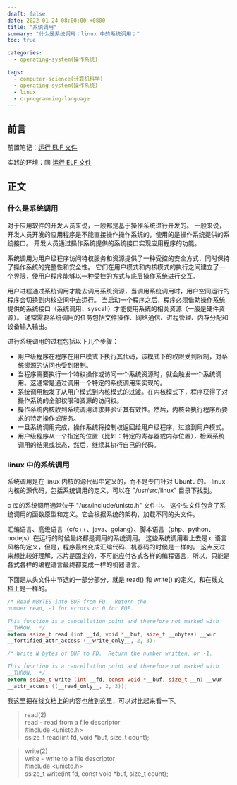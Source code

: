 ```yaml
---
draft: false
date: 2022-01-24 08:00:00 +0800
title: "系统调用"
summary: "什么是系统调用；linux 中的系统调用；"
toc: true

categories:
  - operating-system(操作系统)

tags:
  - computer-science(计算机科学)
  - operating-system(操作系统)
  - linux
  - c-programming-language
---
```


## 前言

前置笔记：[运行 ELF 文件](/post/computer-science/operating-system/linux/exec_elf)

实践的环境：同 [运行 ELF 文件]()

## 正文

### 什么是系统调用

对于应用软件的开发人员来说，一般都是基于操作系统进行开发的。
一般来说，开发人员开发的应用程序是不能直接操作操作系统的，使用的是操作系统提供的系统接口。
开发人员通过操作系统提供的系统接口实现应用程序的功能。

系统调用为用户级程序访问特权服务和资源提供了一种受控的安全方式，同时保持了操作系统的完整性和安全性。
它们在用户模式和内核模式的执行之间建立了一个界限，使用户程序能够以一种受控的方式与底层操作系统进行交互。

用户进程通过系统调用才能去调用系统资源，当调用系统调用时，用户空间运行的程序会切换到内核空间中去运行。
当启动一个程序之后，程序必须借助操作系统提供的系统接口（系统调用、syscall）才能使用系统的相关资源（一般是硬件资源）。
通常需要系统调用的任务包括文件操作、网络通信、进程管理、内存分配和设备输入输出。

进行系统调用的过程包括以下几个步骤：

- 用户级程序在程序在用户模式下执行其代码，该模式下的权限受到限制，对系统资源的访问也受到限制。
- 当程序需要执行一个特权操作或访问一个系统资源时，就会触发一个系统调用。这通常是通过调用一个特定的系统调用来实现的。
- 系统调用触发了从用户模式到内核模式的过渡。在内核模式下，程序获得了对操作系统的全部权限和资源的访问权。
- 操作系统内核收到系统调用请求并验证其有效性。然后，内核会执行程序所要求的特定操作或服务。
- 一旦系统调用完成，操作系统将控制权返回给用户级程序，过渡到用户模式。
- 用户级程序从一个指定的位置（比如：特定的寄存器或内存位置），检索系统调用的结果或状态，然后，继续其执行自己的代码。

### linux 中的系统调用

系统调用是在 linux 内核的源代码中定义的，而不是专门针对 Ubuntu 的。
linux 内核的源代码，包括系统调用的定义，可以在 "/usr/src/linux" 目录下找到。

c 库的系统调用通常位于 "/usr/include/unistd.h" 文件中。
这个头文件包含了系统调用的函数原型和定义。它会根据系统的架构，加载不同的头文件。

汇编语言、高级语言（c/c++、java、golang）、脚本语言（php、python、nodejs）在运行的时候最终都是调用的系统调用。
这些系统调用看上去是 c 语言风格的定义，但是，程序最终变成汇编代码、机器码的时候是一样的。
这点反过来想比较好理解，芯片是固定的，不可能应付各式各样的编程语言，所以，只能是各式各样的编程语言最终都变成一样的机器语言。

下面是从头文件中节选的一部分部分，就是 read() 和 write() 的定义，和在线文档上是一样的。

```c
/* Read NBYTES into BUF from FD.  Return the
number read, -1 for errors or 0 for EOF.

This function is a cancellation point and therefore not marked with
__THROW.  */
extern ssize_t read (int __fd, void *__buf, size_t __nbytes) __wur
__fortified_attr_access (__write_only__, 2, 3);

/* Write N bytes of BUF to FD.  Return the number written, or -1.

This function is a cancellation point and therefore not marked with
__THROW.  */
extern ssize_t write (int __fd, const void *__buf, size_t __n) __wur
__attr_access ((__read_only__, 2, 3));
```

我这里把在线文档上的内容也放到这里，可以对比起来看一下。

> read(2)<br/>
> read - read from a file descriptor<br/>
> #include <unistd.h><br/>
> ssize_t read(int fd, void *buf, size_t count);

> write(2)<br/>
> write - write to a file descriptor<br/>
> #include <unistd.h><br/>
> ssize_t write(int fd, const void *buf, size_t count);
